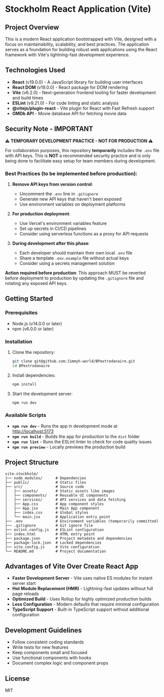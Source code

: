 # Stockholm React Application (Vite)

## Project Overview

This is a modern React application bootstrapped with Vite, designed with a focus on maintainability, scalability, and best practices. The application serves as a foundation for building robust web applications using the React framework with Vite's lightning-fast development experience.

## Technologies Used

- **React** (v19.0.0) - A JavaScript library for building user interfaces
- **React DOM** (v19.0.0) - React package for DOM rendering
- **Vite** (v6.2.0) - Next-generation frontend tooling for faster development and build times
- **ESLint** (v9.21.0) - For code linting and static analysis
- **@vitejs/plugin-react** - Vite plugin for React with Fast Refresh support
- **OMDb API** - Movie database API for fetching movie data

## Security Note - IMPORTANT

⚠️ **TEMPORARY DEVELOPMENT PRACTICE - NOT FOR PRODUCTION** ⚠️

For collaboration purposes, this repository **temporarily** includes the `.env` file with API keys. This is **NOT** a recommended security practice and is only being done to facilitate easy setup for team members during development.

### Best Practices (to be implemented before production):

1. **Remove API keys from version control**:

   - Uncomment the `.env` line in `.gitignore`
   - Generate new API keys that haven't been exposed
   - Use environment variables on deployment platforms

2. **For production deployment**:

   - Use Vercel's environment variables feature
   - Set up secrets in CI/CD pipelines
   - Consider using serverless functions as a proxy for API requests

3. **During development after this phase**:
   - Each developer should maintain their own local `.env` file
   - Share a template `.env.example` file without actual keys
   - Consider using a secrets management solution

**Action required before production**: This approach MUST be reverted before deployment to production by updating the `.gitignore` file and rotating any exposed API keys.

## Getting Started

### Prerequisites

- Node.js (v14.0.0 or later)
- npm (v6.0.0 or later)

### Installation

1. Clone the repository:

   ```bash
   git clone git@github.com:Jimmyh-world/BPextrodanaire.git
   cd BPextrodanaire
   ```

2. Install dependencies:

   ```bash
   npm install
   ```

3. Start the development server:
   ```bash
   npm run dev
   ```

### Available Scripts

- **`npm run dev`** - Runs the app in development mode at [http://localhost:5173](http://localhost:5173)
- **`npm run build`** - Builds the app for production to the `dist` folder
- **`npm run lint`** - Runs the ESLint linter to check for code quality issues
- **`npm run preview`** - Locally previews the production build

## Project Structure

```
vite-stockholm/
├── node_modules/      # Dependencies
├── public/            # Static files
├── src/               # Source code
│   ├── assets/        # Static assets like images
│   ├── components/    # Reusable UI components
│   ├── services/      # API services and data fetching
│   ├── App.css        # App component styles
│   ├── App.jsx        # Main App component
│   ├── index.css      # Global styles
│   └── main.jsx       # Application entry point
├── .env               # Environment variables (temporarily committed)
├── .gitignore         # Git ignore file
├── eslint.config.js   # ESLint configuration
├── index.html         # HTML entry point
├── package.json       # Project metadata and dependencies
├── package-lock.json  # Locked dependencies
├── vite.config.js     # Vite configuration
└── README.md          # Project documentation
```

## Advantages of Vite Over Create React App

- **Faster Development Server** - Vite uses native ES modules for instant server start
- **Hot Module Replacement (HMR)** - Lightning-fast updates without full page reloads
- **Optimized Build** - Uses Rollup for highly optimized production builds
- **Less Configuration** - Modern defaults that require minimal configuration
- **TypeScript Support** - Built-in TypeScript support without additional configuration

## Development Guidelines

- Follow consistent coding standards
- Write tests for new features
- Keep components small and focused
- Use functional components with hooks
- Document complex logic and component props

## License

MIT
